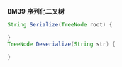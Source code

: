 **BM39** **序列化二叉树**

```java
String Serialize(TreeNode root) {

}
TreeNode Deserialize(String str) {

}
```

